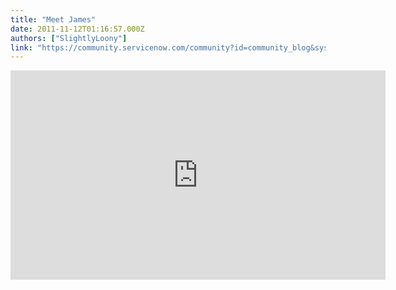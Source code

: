 ```yaml
---
title: "Meet James"
date: 2011-11-12T01:16:57.000Z
authors: ["SlightlyLoony"]
link: "https://community.servicenow.com/community?id=community_blog&sys_id=e6ecae65dbd0dbc01dcaf3231f96196b"
---
```

<p><center><embed width="600" height="335" src="http://www.youtube.com/embed/xCh3CeuNz3k" frameborder="0" allowfullscreen=""></embed></center></p>